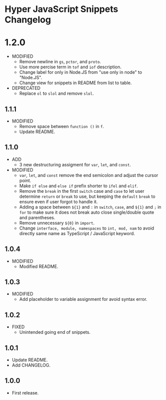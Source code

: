 # Hyper JavaScript Snippets Changelog

# 1.2.0

* MODIFIED
  * Remove newline in `gs`, `pctor`, and `proto`.
  * Use more percise term in `tof` and `iof` description.
  * Change label for only in Node.JS from "use only in node" to "Node.JS".
  * Change view for snippets in README from list to table.
* DEPRECATED
  * Replace `ol` to `slol` and remove `slol`.

## 1.1.1

* MODIFIED
  * Remove space between `function ()` in `f`.
  * Update README.

## 1.1.0

* ADD
  * 3 new destructuring assigment for `var`, `let`, and `const`.
* MODIFIED
  * `var`, `let`, and `const` remove the end semicolon and adjust the cursor point.
  * Make `if else` and `else if` prefix shorter to `ifel` and `elif`.
  * Remove the `break` in the first `switch` case and `case` to let user determine `return` or `break` to use, but keeping the `default` `break` to ensure even if user forgot to handle it.
  * Adding a space between `${1}` and `:` in `switch`, `case`, and `${1}` and `;` in `for` to make sure it does not break auto close single/double quote and parentheses.
  * Remove unnecessary `${0}` in `import`.
  * Change `interface, module, namespaces` to `int, mod, nam` to avoid directly same name as TypeScript / JavaScript keyword.

## 1.0.4

* MODIFIED
  * Modified README.

## 1.0.3

* MODIFIED
  * Add placeholder to variable assignment for avoid syntax error.

## 1.0.2

* FIXED
  * Unintended going end of snippets.

## 1.0.1

* Update README.
* Add CHANGELOG.

## 1.0.0

* First release.
